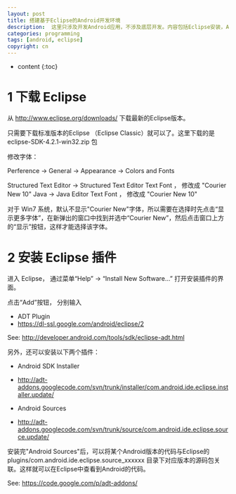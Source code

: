 ```yaml
---
layout: post
title: 搭建基于Eclipse的Android开发环境
description:  这里只涉及开发Android应用，不涉及底层开发。内容包括Eclipse安装，ADT、Source等插件安装
categories: programming
tags: [android, eclipse]
copyright: cn
---
```


* content
{:toc}

# 1 下载 Eclipse
从 http://www.eclipse.org/downloads/ 下载最新的Eclipse版本。

只需要下载标准版本的Eclipse （Eclipse Classic）就可以了。这里下载的是 eclipse-SDK-4.2.1-win32.zip 包

修改字体：

Perference -> General -> Appearance -> Colors and Fonts 

Structured Text Editor -> Structured Text Editor Text Font ， 修改成 "Courier New 10"
Java -> Java Editor Text Font ， 修改成 "Courier New 10"

对于 Win7 系统，默认不显示"Courier New"字体，所以需要在选择时先点击“显示更多字体”，在新弹出的窗口中找到并选中“Courier New”，然后点击窗口上方的“显示”按钮，这样才能选择该字体。

# 2 安装 Eclipse 插件

进入 Eclipse， 通过菜单“Help” -> “Install New Software...” 打开安装插件的界面。

点击“Add”按钮，
分别输入

* ADT Plugin
* https://dl-ssl.google.com/android/eclipse/2

See: http://developer.android.com/tools/sdk/eclipse-adt.html

另外，还可以安装以下两个插件：

* Android SDK Installer
* http://adt-addons.googlecode.com/svn/trunk/installer/com.android.ide.eclipse.installer.update/

* Android Sources
* http://adt-addons.googlecode.com/svn/trunk/source/com.android.ide.eclipse.source.update/

安装完"Android Sources"后，可以将某个Android版本的代码与Eclipse的 plugins/com.android.ide.eclipse.source_xxxxxx 目录下对应版本的源码包关联。这样就可以在Eclipse中查看到Android的代码。

See: https://code.google.com/p/adt-addons/


